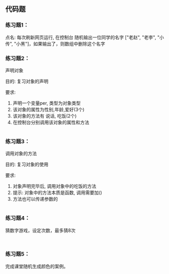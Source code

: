 ## 代码题

### 练习题1：

点名: 每次刷新网页运行, 在控制台 随机输出一位同学的名字 ["老赵", "老李", "小传", "小黑"]，如果输出了，则数组中删除这个名字

### 练习题2：

声明对象

目的: 复习对象的声明

要求:

1. 声明一个变量per, 类型为对象类型
2. 该对象的属性为性别,年龄,爱好(3个)
3. 该对象的方法有 说话, 吃饭(2个)
4. 在控制台分别调用该对象的属性和方法

~~~javascript


~~~

### 练习题3：

调用对象的方法

目的: 复习对象的使用

要求:

1. 对象声明完毕后, 调用对象中的吃饭的方法
2. 提示: 对象中的方法本质是函数, 调用需要加()
3. 方法也可以传递参数的

~~~javascript

~~~

### 练习题4：

猜数字游戏，设定次数，最多猜8次

~~~javascript
	
~~~

### 练习题5：

完成课堂随机生成颜色的案例。













